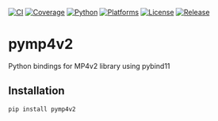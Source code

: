 [![CI](https://github.com/DarkDemiurg/pymp4v2/actions/workflows/ci.yml/badge.svg)](https://github.com/DarkDemiurg/pymp4v2/actions/workflows/ci.yml)
[![Coverage](https://codecov.io/gh/DarkDemiurg/pymp4v2/branch/master/graph/badge.svg)](https://codecov.io/gh/DarkDemiurg/pymp4v2)
[![Python](https://img.shields.io/badge/python-3.8%20|%203.9%20|%203.10%20|%203.11%20|%203.12-blue.svg)](https://www.python.org/)
[![Platforms](https://img.shields.io/badge/platform-windows%20|%20linux-lightgrey.svg)](https://github.com/DarkDemiurg/pymp4v2)
[![License](https://img.shields.io/github/license/DarkDemiurg/pymp4v2.svg)](https://github.com/DarkDemiurg/pymp4v2/blob/master/LICENSE)
[![Release](https://img.shields.io/github/v/release/DarkDemiurg/pymp4v2.svg)](https://github.com/DarkDemiurg/pymp4v2/releases)

# pymp4v2

Python bindings for MP4v2 library using pybind11

## Installation

```bash
pip install pymp4v2
